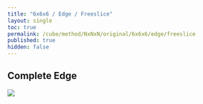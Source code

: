 ```yaml
---
title: "6x6x6 / Edge / Freeslice"
layout: single
toc: true
permalink: /cube/method/NxNxN/original/6x6x6/edge/freeslice
published: true
hidden: false
---
```


<head>
  <base target="_blank">
  <style>
    img {
      max-width:450px;
    }
  </style>
</head>



## Complete Edge

<a href="https://alpha.twizzle.net/edit/?puzzle=6x6x6&stickering=F2L&setup-alg=2U+2D+R+U+R%27+L%27+U%27+L+y+R+U%27+R%27+y+F%27+U+F+y2+R+U%27+R%27+U+L%27+U+L+2U+2D2+R%27+D+R+L+D%27+L%27+y2+D%27+F+D%27+F%27+L+D%27+L%27+2U+2D2+R%27+D+R+L+D+L%27+2U2+2D+y2+R%27+D+R+L+D%27+L%27+2U%27+2D2+R+U+R%27+L%27+U%27+L+y2+R+U%27+R%27+L%27+U2+L+y2%0AF+B+3U+3D+R+U+R%27+L%27+U%27+L+y2%0AR+U%27+R%27+D%27+F+L%27+F%27+L+y2+F%27+R+F+R%27%0A3U+3D2+2U%27+R+U+R%27+L+U%27+L%27+y2+F+L%27+F%27+L+y2+D+F+L%27+F%27+L+F%27+R+F+R%27%0A2U%27+3D%27+2D2+y2+F+R%27+F%27+R+L+F%27+L%27+F+y2+F%27+L+F+L%27+R%27+F+R+F%27+2U+3D+2D2&alg=R%27+D+R+3U%0AR%27+U+R+R+U%27+R%27+3D%27%0AU+R%27+F+R+F%27%0A4u%27+R+U+R%27">
  <img src="https://user-images.githubusercontent.com/92285528/222752131-e4858240-82cd-4d0e-b749-db48e7ce1bee.png">
</a>

